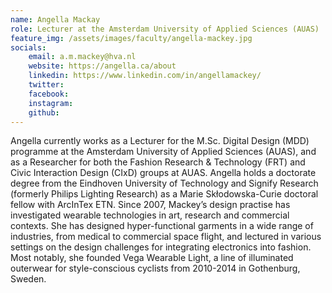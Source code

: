 ```yaml
---
name: Angella Mackay
role: Lecturer at the Amsterdam University of Applied Sciences (AUAS)
feature_img: /assets/images/faculty/angella-mackey.jpg
socials:
    email: a.m.mackey@hva.nl
    website: https://angella.ca/about
    linkedin: https://www.linkedin.com/in/angellamackey/
    twitter:
    facebook:
    instagram:
    github:
---
```


Angella currently works as a Lecturer for the M.Sc. Digital Design (MDD) programme at the Amsterdam University of Applied Sciences (AUAS), and as a Researcher for both the Fashion Research & Technology (FRT) and Civic Interaction Design (CIxD) groups at AUAS. Angella holds a doctorate degree from the Eindhoven University of Technology and Signify Research (formerly Philips Lighting Research) as a Marie Skłodowska-Curie doctoral fellow with ArcInTex ETN. Since 2007, Mackey’s design practise has investigated wearable technologies in art, research and commercial contexts. She has designed hyper-functional garments in a wide range of industries, from medical to commercial space flight, and lectured in various settings on the design challenges for integrating electronics into fashion. Most notably, she founded Vega Wearable Light, a line of illuminated outerwear for style-conscious cyclists from 2010-2014 in Gothenburg, Sweden.